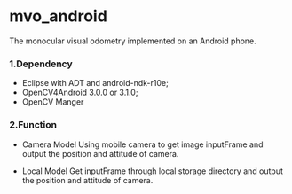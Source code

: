 # mvo_android
The monocular visual odometry implemented on an Android phone.
### 1.Dependency
* Eclipse with ADT and android-ndk-r10e;
* OpenCV4Android 3.0.0 or 3.1.0;
* OpenCV Manger

### 2.Function
* Camera Model
Using mobile camera to get image inputFrame and output the position and attitude of camera.

* Local Model
Get inputFrame through local storage directory and output the position and attitude of camera.

